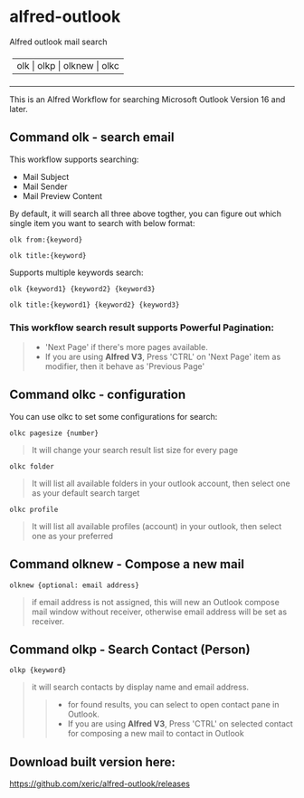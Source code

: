 # alfred-outlook
Alfred outlook mail search

<table style="padding: 5px; widt: 50%;">
    <tr>
        <td>
        olk &#124; olkp &#124; olknew &#124; olkc
        </td>
    </tr>
</table>


----------------------------------------

This is an Alfred Workflow for searching Microsoft Outlook Version 16 and later.

## Command olk - search email

This workflow supports searching:
- Mail Subject
- Mail Sender
- Mail Preview Content

By default, it will search all three above togther, you can figure out which single item you want to search with below format:

    olk from:{keyword}
<h>
    
    olk title:{keyword}

Supports multiple keywords search:

    olk {keyword1} {keyword2} {keyword3}

<h>

    olk title:{keyword1} {keyword2} {keyword3}

### This workflow search result supports Powerful Pagination:
> * 'Next Page' if there's more pages available.
> * If you are using **Alfred V3**, Press 'CTRL' on 'Next Page' item as modifier, then it behave as 'Previous Page'

## Command olkc - configuration

You can use olkc to set some configurations for search:

    olkc pagesize {number}
>It will change your search result list size for every page

    olkc folder
>It will list all available folders in your outlook account, then select one as your default search target

    olkc profile
>It will list all available profiles (account) in your outlook, then select one as your preferred

## Command olknew - Compose a new mail

    olknew {optional: email address}


>if email address is not assigned, this will new an Outlook compose mail window without receiver, otherwise email address will be set as receiver.

## Command olkp - Search Contact (Person)

    olkp {keyword}


 >it will search contacts by display name and email address.
 >> * for found results, you can select to open contact pane in Outlook.
 >> * If you are using **Alfred V3**, Press 'CTRL' on selected contact for composing a new mail to contact in Outlook

## Download built version here:

https://github.com/xeric/alfred-outlook/releases
